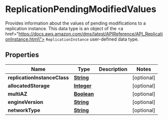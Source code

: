 

# ReplicationPendingModifiedValues

Provides information about the values of pending modifications to a replication instance. This data type is an object of the <a href=\"https://docs.aws.amazon.com/dms/latest/APIReference/API_ReplicationInstance.html\"> <code>ReplicationInstance</code> </a> user-defined data type. 

## Properties

| Name | Type | Description | Notes |
|------------ | ------------- | ------------- | -------------|
|**replicationInstanceClass** | [**String**](String.md) |  |  [optional] |
|**allocatedStorage** | [**Integer**](Integer.md) |  |  [optional] |
|**multiAZ** | [**Boolean**](Boolean.md) |  |  [optional] |
|**engineVersion** | [**String**](String.md) |  |  [optional] |
|**networkType** | [**String**](String.md) |  |  [optional] |




